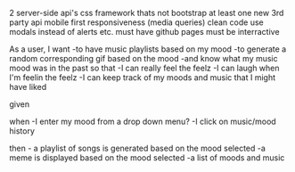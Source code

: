 2 server-side api's
css framework thats not bootstrap
at least one new 3rd party api
mobile first responsiveness (media queries)
clean code
use modals instead of alerts etc.
must have github pages
must be interractive



As a user, I want
    -to have music playlists based on my mood
    -to generate a random corresponding gif based on the mood
    -and know what my music mood was in the past
so that
    -I can really feel the feelz
    -I can laugh when I'm feelin the feelz
    -I can keep track of my moods and music that I might have liked 

given

when
    -I enter my mood from a drop down menu?
    -I click on music/mood history

then
    - a playlist of songs is generated based on the mood selected
    -a meme is displayed based on the mood selected
    -a list of moods and music 